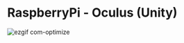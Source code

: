 # RaspberryPi - Oculus (Unity)
![ezgif com-optimize](https://github.com/NarrowSpace/RaspberryPi-Unity/assets/105491905/7afb71b2-01e6-479d-ad44-5630285231ac)
